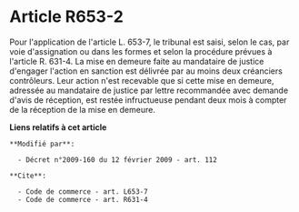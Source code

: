 # Article R653-2

Pour l'application de l'article L. 653-7, le tribunal est saisi, selon le cas, par voie d'assignation ou dans les formes et
selon la procédure prévues à l'article R. 631-4. La mise en demeure faite au mandataire de justice d'engager l'action en
sanction est délivrée par au moins deux créanciers contrôleurs. Leur action n'est recevable que si cette mise en demeure,
adressée au mandataire de justice par lettre recommandée avec demande d'avis de réception, est restée infructueuse pendant
deux mois à compter de la réception de la mise en demeure.

**Liens relatifs à cet article**

	**Modifié par**:

	  - Décret n°2009-160 du 12 février 2009 - art. 112

	**Cite**:

	  - Code de commerce - art. L653-7
	  - Code de commerce - art. R631-4
